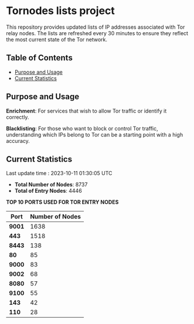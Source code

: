 # Tornodes lists project

This repository provides updated lists of IP addresses associated with Tor relay nodes. The lists are refreshed every 30 minutes to ensure they reflect the most current state of the Tor network.

## Table of Contents

- [Purpose and Usage](#purpose-and-usage)
- [Current Statistics](#current-statistics)


## Purpose and Usage

**Enrichment**: For services that wish to allow Tor traffic or identify it correctly.

**Blacklisting**: For those who want to block or control Tor traffic, understanding which IPs belong to Tor can be a starting point with a high accuracy.

## Current Statistics

Last update time : 2023-10-11 01:30:05 UTC

- **Total Number of Nodes**: 8737
- **Total of Entry Nodes**: 4446

**TOP 10 PORTS USED FOR TOR ENTRY NODES**

| **Port** | **Number of Nodes** |
|------|-----------------|
| **9001**   | 1638  |
| **443**   | 1518  |
| **8443**   | 138  |
| **80**   | 85  |
| **9000**   | 83  |
| **9002**   | 68  |
| **8080**   | 57  |
| **9100**   | 55  |
| **143**   | 42  |
| **110**   | 28  |

